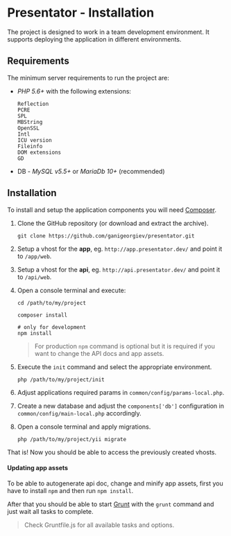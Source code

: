 Presentator - Installation
======================================================================

The project is designed to work in a team development environment.
It supports deploying the application in different environments.

## Requirements
The minimum server requirements to run the project are:

- _PHP 5.6+_ with the following extensions:
    ```
    Reflection
    PCRE
    SPL
    MBString
    OpenSSL
    Intl
    ICU version
    Fileinfo
    DOM extensions
    GD
    ```

- DB - _MySQL v5.5+_ or _MariaDb 10+_ (recommended)

## Installation
To install and setup the application components you will need [Composer](https://getcomposer.org/).

1. Clone the GitHub repository (or download and extract the archive).
    ```
    git clone https://github.com/ganigeorgiev/presentator.git
    ```

2. Setup a vhost for the **app**, eg. `http://app.presentator.dev/` and point it to `/app/web`.

3. Setup a vhost for the **api**, eg. `http://api.presentator.dev/` and point it to `/api/web`.

4. Open a console terminal and execute:
    ```
    cd /path/to/my/project

    composer install

    # only for development
    npm install
    ```

    > For production `npm` command is optional but it is required if you want to change the API docs and app assets.

5. Execute the `init` command and select the appropriate environment.
    ```
    php /path/to/my/project/init
    ```

6. Adjust applications required params in `common/config/params-local.php`.

7. Create a new database and adjust the `components['db']` configuration in `common/config/main-local.php` accordingly.

8. Open a console terminal and apply migrations.
    ```
    php /path/to/my/project/yii migrate
    ```

That is! Now you should be able to access the previously created vhosts.

#### Updating app assets

To be able to autogenerate api doc, change and minify app assets, first you have to install `npm` and then run `npm install`.

After that you should be able to start [Grunt](http://gruntjs.com/getting-started) with the `grunt` command and just wait all tasks to complete.

> Check Gruntfile.js for all available tasks and options.
